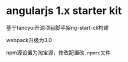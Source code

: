 # angularjs 1.x starter kit

基于fancyui开源项目脚手架ng-start-cli构建

webpack升级为3.0

 
npm源设置为淘宝源，修改配置改`.npmrc`文件